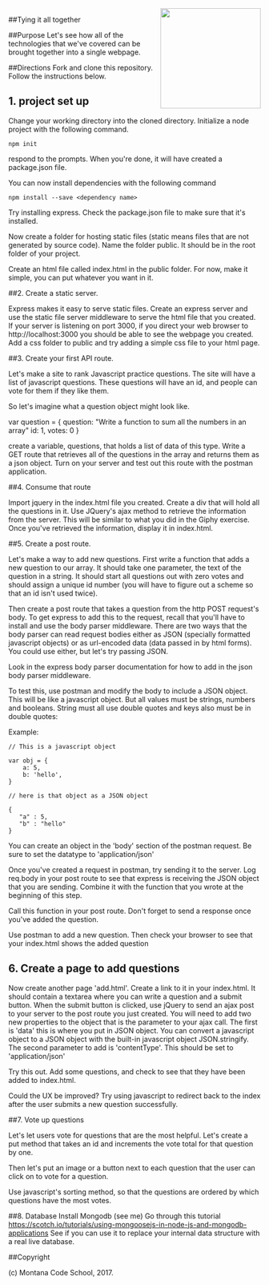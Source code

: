 <img src="http://montanacodeschool.com/wp-content/uploads/2015/06/MCS_LOGO_v1.png" width="200" align="right"/>

##Tying it all together

##Purpose
Let's see how all of the technologies that we've covered can be brought together into a single webpage.

##Directions
Fork and clone this repository. Follow the instructions below.

## 1. project set up 
Change your working directory into the cloned directory. Initialize a node project with the following command.

```
npm init
```
respond to the prompts. When you're done, it will have created a package.json file.

You can now install dependencies with the following command

```
npm install --save <dependency name>
```

Try installing express. Check the package.json file to make sure that it's installed.

Now create a folder for hosting static files (static means files that are not generated by source code). Name the folder public. It should be in the root folder of your project.

Create an html file called index.html in the public folder. For now, make it simple, you can put whatever you want in it.

##2. Create a static server.

Express makes it easy to serve static files. Create an express server and use the static file server middleware to serve the html file that you created. If your server is listening on port 3000, if you direct your web browser to http://localhost:3000 you should be able to see the webpage you created. Add a css folder to public and try adding a simple css file to your html page.

##3. Create your first API route.

Let's make a site to rank Javascript practice questions. The site will have a list of javascript questions. These questions will have an id, and people can vote for them if they like them.

So let's imagine what a question object might look like.

var question = {
	question: "Write a function to sum all the numbers in an array"
	id: 1,
	votes: 0
}

create a variable, questions, that holds a list of data of this type. Write a GET route that retrieves all of the questions in the array and returns them as a json object. Turn on your server and test out this route with the postman application.

##4. Consume that route

Import jquery in the index.html file you created. Create a div that will hold all the questions in it. Use JQuery's ajax method to retrieve the information from the server. This will be similar to what you did in the Giphy exercise. Once you've retrieved the information, display it in index.html.

##5. Create a post route.

Let's make a way to add new questions. First write a function that adds a new question to our array. It should take one parameter, the text of the question in a string. It should start all questions out with zero votes and should assign a unique id number (you will have to figure out a scheme so that an id isn't used twice).

Then create a post route that takes a question from the http POST request's body. To get express to add this to the request, recall that you'll have to install and use the body parser middleware. There are two ways that the body parser can read request bodies either as JSON (specially formatted javascript objects) or as url-encoded data (data passed in by html forms). You could use either, but let's try passing JSON.

Look in the express body parser documentation for how to add in the json body parser middleware.

To test this, use postman and modify the body to include a JSON object. This will be like a javascript object. But all values must be strings, numbers and booleans. String must all use double quotes and keys also must be in double quotes:

Example:

```
// This is a javascript object

var obj = {
	a: 5,
	b: 'hello',
}

// here is that object as a JSON object

{
   "a" : 5,
   "b" : "hello"
}
```
You can create an object in the 'body' section of the postman request. Be sure to set the datatype to 'application/json'

Once you've created a request in postman, try sending it to the server. Log req.body in your post route to see that express is receiving the JSON object that you are sending. Combine it with the function that you wrote at the beginning of this step.

Call this function in your post route. Don't forget to send a response once you've added the question.

Use postman to add a new question. Then check your browser to see that your index.html shows the added question

## 6. Create a page to add questions

Now create another page 'add.html'. Create a link to it in your index.html. It should contain a textarea where you can write a question and a submit button. When the submit button is clicked, use jQuery to send an ajax post to your server to the post route you just created. You will need to add two new properties to the object that is the parameter to your ajax call. The first is 'data' this is where you put in JSON object. You can convert a javascript object to a JSON object with the built-in javascript object JSON.stringify. The second parameter to add is 'contentType'. This should be set to 'application/json'

Try this out. Add some questions, and check to see that they have been added to index.html.

Could the UX be improved? Try using javascript to redirect back to the index after the user submits a new question successfully.

##7. Vote up questions

Let's let users vote for questions that are the most helpful. Let's create a put method that takes an id and increments the vote total for that question by one.

Then let's put an image or a button next to each question that the user can click on to vote for a question.

Use javascript's sorting method, so that the questions are ordered by which questions have the most votes.

##8. Database
Install Mongodb (see me)
Go through this tutorial 
https://scotch.io/tutorials/using-mongoosejs-in-node-js-and-mongodb-applications
See if you can use it to replace your internal data structure with a real live database.

##Copyright

(c) Montana Code School, 2017.
